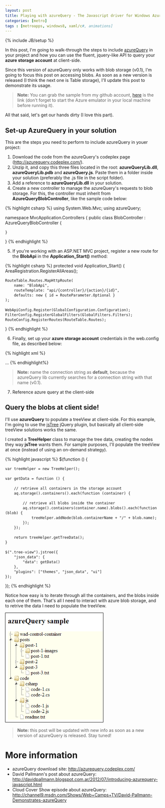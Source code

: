 ```yaml
---
layout: post
title: Playing with azureQuery - The Javascript driver for Windows Azure
categories: [metro]
tags : [metroapps, windows8, xaml/c#, animations]
---
```


{% include JB/setup %}

In this post, I'm going to walk-through the steps to include [azureQuery](http://azurequery.codeplex.com/) in your project and how you can use the fluent, jquery-like API to query your **azure storage account** at client-side.

Since this version of azureQuery only works with blob storage (v0.1), I'm going to focus this post on accessing blobs. As soon as a new version is released (I think the next one is Table storage), I'll update this post to demonstrate its usage.

> **Note:** You can grab the sample from my github account, [here](https://github.com/nanovazquez/azure-query-sample) is the link (don't forget to start the Azure emulator in your local machine before running it).

All that said, let's get our hands dirty (I love this part).

## Set-up AzureQuery in your solution

This are the steps you need to perform to include azureQuery in youer project:

1. Download the code from the azureQuery's codeplex page (http://azurequery.codeplex.com/).
2. Unzip it, and copy this three files located in the root: **azureQueryLib.dll**, **azureQueryLib.pdb** and **azureQuery.js**. Paste them in a folder inside your solution (preferably the .js file in the script folder).
3. Add a reference to **azureQueryLib.dll** in your solution.
4. Create a new controller to manage the azureQuery's requests to blob storage. For this, the controller must inherit from **AzureQueryBlobController**, like the sample code below:

{% highlight csharp %}
using System.Web.Mvc;
using azureQuery;

namespace MvcApplication.Controllers
{
    public class BlobController : AzureQueryBlobController
    {
       
    }
}
{% endhighlight %}

5. If you're working with an ASP.NET MVC project, register a new route for the **BlobApi** in the **Application_Start()** method:

{% highlight csharp %}
protected void Application_Start()
{
    AreaRegistration.RegisterAllAreas();

    RouteTable.Routes.MapHttpRoute(
        name: "BlobApi",
        routeTemplate: "api/{controller}/{action}/{id}",
        defaults: new { id = RouteParameter.Optional }
    );

    WebApiConfig.Register(GlobalConfiguration.Configuration);
    FilterConfig.RegisterGlobalFilters(GlobalFilters.Filters);
    RouteConfig.RegisterRoutes(RouteTable.Routes);
}
{% endhighlight %}

6. Finally, set up your **azure storage account** credentials in the web.config file, as described below:

{% highlight xml %}
<?xml version="1.0" encoding="utf-8"?>
<!--
  For more information on how to configure your ASP.NET application, please visit
  http://go.microsoft.com/fwlink/?LinkId=152368
  -->
<configuration>
  <connectionStrings>
    <!-- development connection string -->
    <add name="default" connectionString="UseDevelopmentStorage=true" />
    <!-- production connection string -->
    <!--<add name="default" connectionString="DefaultEndpointsProtocol=http;AccountName=[storage-account-name];AccountKey=[storage-account-key]"/>-->
  </connectionStrings>
  ...
</configuration>
{% endhighlight%}

> **Note:** name the connection string as **default**, because the azureQuery lib currently searches for a connection string with that name (v0.1).


7. Reference azure query at the client-side

## Query the blobs at client side!

I'll use **azureQuery** to populate a treeView at client-side. For this example, I'm going to use the [jsTree](http://www.jstree.com/) jQuery plugin, but basically all client-side treeView solutions works the same.

I created a **TreeHelper** class to manage the tree data, creating the nodes they way **jsTree** wants them. For sample purposes, I'll populate the treeView at once (instead of using an on-demand strategy).

{% highlight javascript %}
$(function () {

    var treeHelper = new TreeHelper();

    var getData = function () {

        // retrieve all containers in the storage account
        aq.storage().containers().each(function (container) {

            // retrieve all blobs inside the container
            aq.storage().containers(container.name).blobs().each(function (blob) {
                treeHelper.addNode(blob.containerName + "/" + blob.name);
            });
        });

        return treeHelper.getTreeData();
    }

    $(".tree-view").jstree({
        "json_data": {
            "data": getData()
        },
        "plugins": ["themes", "json_data", "ui"]
    });
});
{% endhighlight %}

Notice how easy is to iterate through all the containers, and the blobs inside each one of them. That's all I need to interact with azure blob storage, and to retrive the data I need to populate the treeView. 

![](https://github.com/nanovazquez/nanovazquez.github.com/raw/master/_posts/playing-with-azure-query/blob-storage-jstree.png)

> **Note:** this post will be updated with new info as soon as a new version of azureQuery is released. Stay tuned!


# More information

* azureQuery download site: http://azurequery.codeplex.com/
* David Pallmann's post about azureQuery: http://davidpallmann.blogspot.com.ar/2012/07/introducing-azurequery-javascript.html
* Cloud Cover Show episode about azureQuery: http://channel9.msdn.com/Shows/Web+Camps+TV/David-Pallmann-Demonstrates-azureQuery